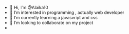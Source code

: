 - 👋 Hi, I’m @Alaika10
- 👀 I’m interested in programming , actually web developer
- 🌱 I’m currently learning a javasvript and css
- 💞️ I’m looking to collaborate on my project
- 

<!---
Alaika10/Alaika10 is a ✨ special ✨ repository because its `README.md` (this file) appears on your GitHub profile.
You can click the Preview link to take a look at your changes.
--->
